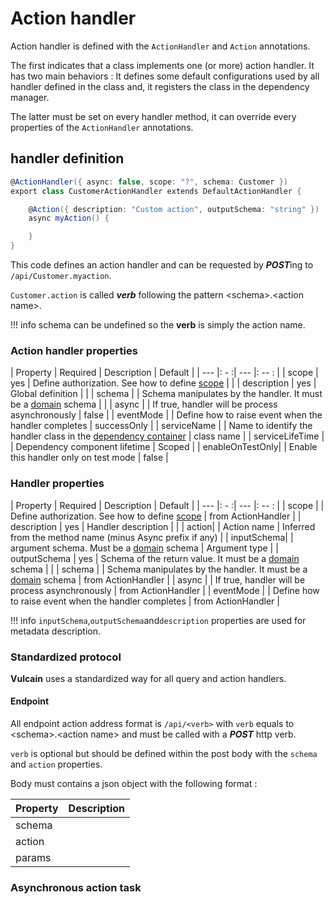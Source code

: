 # Action handler

Action handler is defined with the ```ActionHandler``` and ```Action``` annotations.

The first indicates that a class implements one (or more) action handler. It has two main behaviors : It defines some default configurations used by all handler defined in the class and, it registers the class in the dependency manager.

The latter must be set on every handler method, it can override every properties of the ```ActionHandler``` annotations.

## handler definition

```csharp
@ActionHandler({ async: false, scope: "?", schema: Customer })
export class CustomerActionHandler extends DefaultActionHandler {

    @Action({ description: "Custom action", outputSchema: "string" })
    async myAction() {

    }
}
```

This code defines an action handler and can be requested by ***POST***ing to ```/api/Customer.myaction```.

```Customer.action``` is called ***verb*** following the pattern &lt;schema&gt;.&lt;action name&gt;.

!!! info
    schema can be undefined so the **verb** is simply the action name.

### Action handler properties

| Property | Required | Description | Default |
| --- |: - :| --- |: -- : |
| scope | yes | Define authorization. See how to define [scope](security) | |
| description  | yes | Global definition | |
| schema | | Schema manipulates by the handler. It must be a [domain](./domain) schema  | |
| async | | If true, handler will be process asynchronously | false |
| eventMode | | Define how to raise event when the handler completes | successOnly |
| serviceName | | Name to identify the handler class in the [dependency container](./injection) | class name |
| serviceLifeTime | | Dependency component lifetime | Scoped |
| enableOnTestOnly| | Enable this handler only on test mode | false |

### Handler properties

| Property | Required | Description | Default |
| --- |: - :| --- |: -- : |
| scope |  | Define authorization. See how to define [scope](./security) | from ActionHandler |
| description  | yes | Handler description | |
| action| | Action name | Inferred from the method name (minus Async prefix if any) |
| inputSchema| | argument schema. Must be a [domain](./domain) schema | Argument type |
| outputSchema  | yes | Schema of the return value. It must be a [domain](./domain) schema | |
| schema | | Schema manipulates by the handler. It must be a [domain](./domain) schema  | from ActionHandler |
| async | | If true, handler will be process asynchronously | from ActionHandler |
| eventMode | | Define how to raise event when the handler completes | from ActionHandler |

!!! info
    ```inputSchema```,```outputSchema```and```description``` properties are used for metadata description.

### Standardized protocol

**Vulcain** uses a standardized way for all query and action handlers.

#### Endpoint

All endpoint action address format is ```/api/<verb>``` with ```verb``` equals to &lt;schema&gt;.&lt;action name&gt; and must be called with a ***POST*** http verb.

```verb``` is optional but should be defined within the post body with the ```schema``` and ```action``` properties.

Body must contains a json object with the following format :

| Property | Description |
| -- | -- |
| schema | |
| action | |
| params | |



### Asynchronous action task

